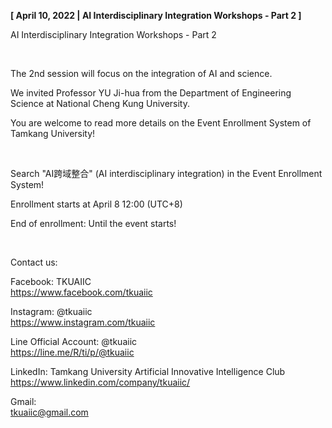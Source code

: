 **[ April 10, 2022 | AI Interdisciplinary Integration Workshops - Part 2 ]**

AI Interdisciplinary Integration Workshops - Part 2

&nbsp;

The 2nd session will focus on the integration of AI and science.

We invited Professor YU Ji-hua from the Department of Engineering Science at National Cheng Kung University.

You are welcome to read more details on the Event Enrollment System of Tamkang University!

&nbsp;

Search "AI跨域整合" (AI interdisciplinary integration) in the Event Enrollment System!

Enrollment starts at April 8 12:00 (UTC+8)

End of enrollment: Until the event starts!

&nbsp;

Contact us:

Facebook: TKUAIIC <br />https://www.facebook.com/tkuaiic

Instagram: @tkuaiic <br />https://www.instagram.com/tkuaiic

Line Official Account: @tkuaiic <br />https://line.me/R/ti/p/@tkuaiic

LinkedIn: Tamkang University Artificial Innovative Intelligence Club <br />https://www.linkedin.com/company/tkuaiic/

Gmail: <br />tkuaiic@gmail.com
